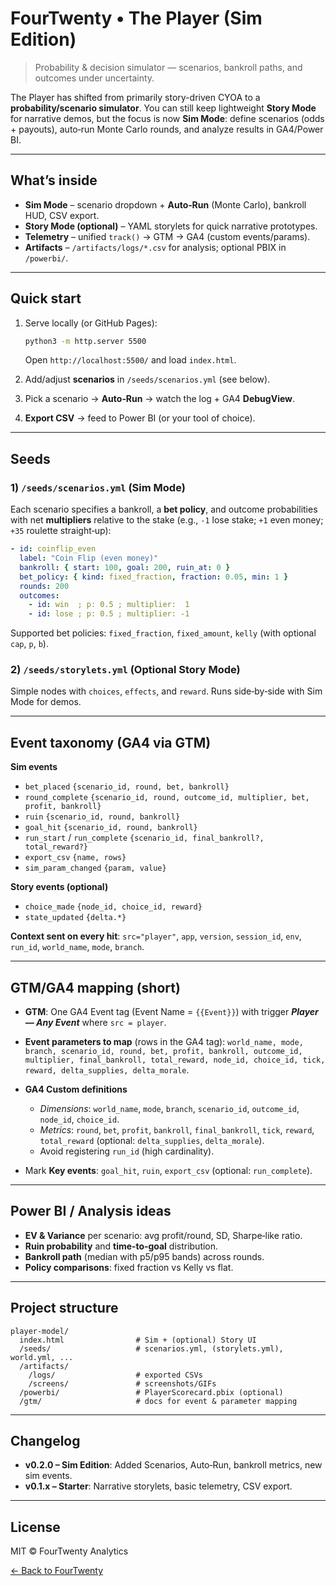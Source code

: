 # FourTwenty • The Player (Sim Edition)

> Probability & decision simulator — scenarios, bankroll paths, and outcomes under uncertainty.

The Player has shifted from primarily story-driven CYOA to a **probability/scenario simulator**. You can still keep lightweight **Story Mode** for narrative demos, but the focus is now **Sim Mode**: define scenarios (odds + payouts), auto‑run Monte Carlo rounds, and analyze results in GA4/Power BI.

---

## What’s inside

* **Sim Mode** – scenario dropdown + **Auto‑Run** (Monte Carlo), bankroll HUD, CSV export.
* **Story Mode (optional)** – YAML storylets for quick narrative prototypes.
* **Telemetry** – unified `track()` → GTM → GA4 (custom events/params).
* **Artifacts** – `/artifacts/logs/*.csv` for analysis; optional PBIX in `/powerbi/`.

---

## Quick start

1. Serve locally (or GitHub Pages):

   ```bash
   python3 -m http.server 5500
   ```

   Open `http://localhost:5500/` and load `index.html`.
2. Add/adjust **scenarios** in `/seeds/scenarios.yml` (see below).
3. Pick a scenario → **Auto‑Run** → watch the log + GA4 **DebugView**.
4. **Export CSV** → feed to Power BI (or your tool of choice).

---

## Seeds

### 1) `/seeds/scenarios.yml` (Sim Mode)

Each scenario specifies a bankroll, a **bet policy**, and outcome probabilities with net **multipliers** relative to the stake (e.g., `-1` lose stake; `+1` even money; `+35` roulette straight‑up):

```yaml
- id: coinflip_even
  label: "Coin Flip (even money)"
  bankroll: { start: 100, goal: 200, ruin_at: 0 }
  bet_policy: { kind: fixed_fraction, fraction: 0.05, min: 1 }
  rounds: 200
  outcomes:
    - id: win  ; p: 0.5 ; multiplier:  1
    - id: lose ; p: 0.5 ; multiplier: -1
```

Supported bet policies: `fixed_fraction`, `fixed_amount`, `kelly` (with optional `cap`, `p`, `b`).

### 2) `/seeds/storylets.yml` (Optional Story Mode)

Simple nodes with `choices`, `effects`, and `reward`. Runs side‑by‑side with Sim Mode for demos.

---

## Event taxonomy (GA4 via GTM)

**Sim events**

* `bet_placed` `{scenario_id, round, bet, bankroll}`
* `round_complete` `{scenario_id, round, outcome_id, multiplier, bet, profit, bankroll}`
* `ruin` `{scenario_id, round, bankroll}`
* `goal_hit` `{scenario_id, round, bankroll}`
* `run_start` / `run_complete` `{scenario_id, final_bankroll?, total_reward?}`
* `export_csv` `{name, rows}`
* `sim_param_changed` `{param, value}`

**Story events (optional)**

* `choice_made` `{node_id, choice_id, reward}`
* `state_updated` `{delta.*}`

**Context sent on every hit**: `src="player"`, `app`, `version`, `session_id`, `env`, `run_id`, `world_name`, `mode`, `branch`.

---

## GTM/GA4 mapping (short)

* **GTM**: One GA4 Event tag (Event Name = `{{Event}}`) with trigger ***Player — Any Event*** where `src = player`.
* **Event parameters to map** (rows in the GA4 tag):
  `world_name, mode, branch, scenario_id, round, bet, profit, bankroll, outcome_id, multiplier, final_bankroll, total_reward, node_id, choice_id, tick, reward, delta_supplies, delta_morale`.
* **GA4 Custom definitions**

  * *Dimensions*: `world_name`, `mode`, `branch`, `scenario_id`, `outcome_id`, `node_id`, `choice_id`.
  * *Metrics*: `round`, `bet`, `profit`, `bankroll`, `final_bankroll`, `tick`, `reward`, `total_reward` (optional: `delta_supplies`, `delta_morale`).
  * Avoid registering `run_id` (high cardinality).
* Mark **Key events**: `goal_hit`, `ruin`, `export_csv` (optional: `run_complete`).

---

## Power BI / Analysis ideas

* **EV & Variance** per scenario: avg profit/round, SD, Sharpe‑like ratio.
* **Ruin probability** and **time‑to‑goal** distribution.
* **Bankroll path** (median with p5/p95 bands) across rounds.
* **Policy comparisons**: fixed fraction vs Kelly vs flat.

---

## Project structure

```
player-model/
  index.html                # Sim + (optional) Story UI
  /seeds/                   # scenarios.yml, (storylets.yml), world.yml, ...
  /artifacts/
    /logs/                  # exported CSVs
    /screens/               # screenshots/GIFs
  /powerbi/                 # PlayerScorecard.pbix (optional)
  /gtm/                     # docs for event & parameter mapping
```

---

## Changelog

* **v0.2.0 – Sim Edition**: Added Scenarios, Auto‑Run, bankroll metrics, new sim events.
* **v0.1.x – Starter**: Narrative storylets, basic telemetry, CSV export.

---

## License

MIT © FourTwenty Analytics

[← Back to FourTwenty](https://zbreeden.github.io/FourTwentyAnalytics/)
